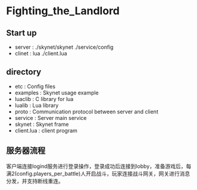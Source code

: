 # Fighting_the_Landlord
## Start up
- server : ./skynet/skynet ./service/config
- clinet : lua ./client.lua

## directory
- etc : Config files
- examples : Skynet usage example
- luaclib : C library for lua
- lualib : Lua library
- proto : Communication protocol between server and client
- service : Server main service
- skynet : Skynet frame
- client.lua : client program

## 服务器流程
客户端连接logind服务进行登录操作，登录成功后连接到lobby，准备游戏后，每满2(config.players_per_battle)人开启战斗，玩家连接战斗网关，网关进行消息分发，并支持断线重连。
